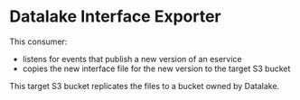 # Datalake Interface Exporter

This consumer:

- listens for events that publish a new version of an eservice
- copies the new interface file for the new version to the target S3 bucket

This target S3 bucket replicates the files to a bucket owned by Datalake.
